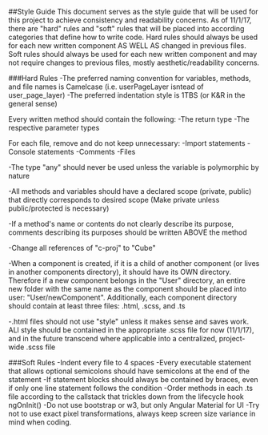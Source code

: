 ##Style Guide
This document serves as the style guide that will be used for this project to achieve consistency and readability concerns.
As of 11/1/17, there are "hard" rules and "soft" rules that will be placed into according categories that define how to write code.
Hard rules should always be used for each new written component AS WELL AS changed in previous files.
Soft rules should always be used for each new written component and may not require changes to previous files, mostly aesthetic/readability concerns.


###Hard Rules
-The preferred naming convention for variables, methods, and file names is Camelcase (i.e. userPageLayer isntead of user_page_layer)
-The preferred indentation style is 1TBS (or K&R in the general sense)

Every written method should contain the following:
-The return type
-The respective parameter types

For each file, remove and do not keep unnecessary:
-Import statements
-Console statements
-Comments
-Files

-The type "any" should never be used unless the variable is polymorphic by nature

-All methods and variables should have a declared scope (private, public) that directly corresponds to desired scope (Make private unless public/protected is necessary)

-If a method's name or contents do not clearly describe its purpose, comments describing its purposes should be written ABOVE the method

-Change all references of "c-proj" to "Cube"

-When a component is created, if it is a child of another component (or lives in another components directory), it should have its OWN directory. Therefore if a new component belongs in the "User" directory, an entire new folder with the same name as the component should be placed into user: "User/newComponent". Additionally, each component directory should contain at least three files: .html, .scss, and .ts

-.html files should not use "style" unless it makes sense and saves work. ALl style should be contained in the appropriate .scss file for now (11/1/17), and in the future transcend where applicable into a centralized, project-wide .scss file


###Soft Rules
-Indent every file to 4 spaces
-Every executable statement that allows optional semicolons should have semicolons at the end of the statement
-If statement blocks should always be contained by braces, even if only one line statement follows the condition
-Order methods in each .ts file according to the callstack that trickles down from the lifecycle hook ngOnInit()
-Do not use bootstrap or w3, but only Angular Material for UI
-Try not to use exact pixel transformations, always keep screen size variance in mind when coding.
